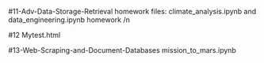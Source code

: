 

#11-Adv-Data-Storage-Retrieval homework files:  climate_analysis.ipynb and data_engineering.ipynb homework /n

#12 Mytest.html

#13-Web-Scraping-and-Document-Databases  mission_to_mars.ipynb
